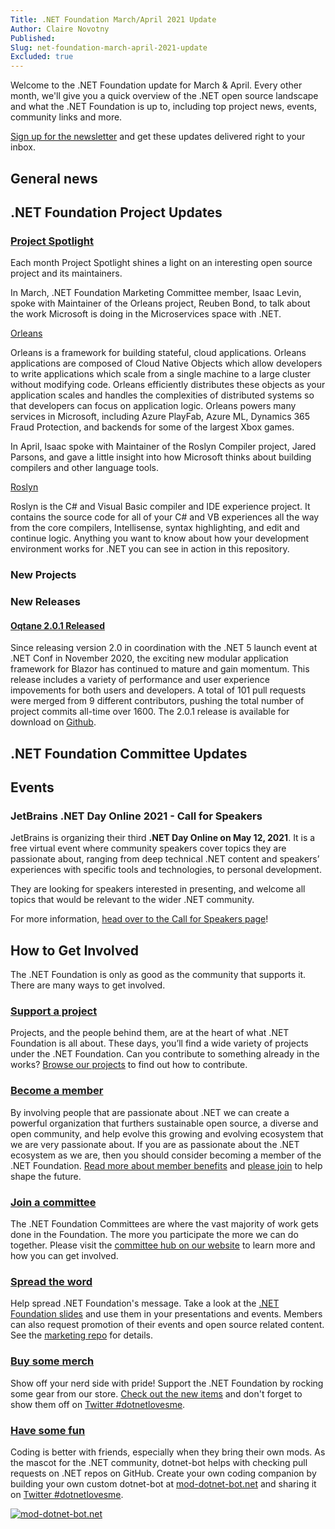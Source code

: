 ```yaml
---
Title: .NET Foundation March/April 2021 Update
Author: Claire Novotny
Published:
Slug: net-foundation-march-april-2021-update
Excluded: true
---
```

Welcome to the .NET Foundation update for March & April. Every other month, we'll give you a quick overview of the .NET open source landscape and what the .NET Foundation is up to, including top project news, events, community links and more.

[Sign up for the newsletter](http://eepurl.com/dhL_qb) and get these updates delivered right to your inbox.

## General news



## .NET Foundation Project Updates

### [Project Spotlight](https://dotnetfoundation.org/projects/spotlight)

Each month Project Spotlight shines a light on an interesting open source project and its maintainers. 

In March, .NET Foundation Marketing Committee member, Isaac Levin, spoke with Maintainer of the Orleans project, Reuben Bond, to talk about the work Microsoft is doing in the Microservices space with .NET.

[Orleans](https://dotnetfoundation.org/projects/spotlight?project=Orleans)

Orleans is a framework for building stateful, cloud applications. Orleans applications are composed of Cloud Native Objects which allow developers to write applications which scale from a single machine to a large cluster without modifying code. Orleans efficiently distributes these objects as your application scales and handles the complexities of distributed systems so that developers can focus on application logic. Orleans powers many services in Microsoft, including Azure PlayFab, Azure ML, Dynamics 365 Fraud Protection, and backends for some of the largest Xbox games.

In April, Isaac spoke with Maintainer of the Roslyn Compiler project, Jared Parsons, and gave a little insight into how Microsoft thinks about building compilers and other language tools.

[Roslyn](https://dotnetfoundation.org/projects/spotlight?project=Roslyn)

Roslyn is the C# and Visual Basic compiler and IDE experience project. It contains the source code for all of your C# and VB experiences all the way from the core compilers, Intellisense, syntax highlighting, and edit and continue logic. Anything you want to know about how your development environment works for .NET you can see in action in this repository.


### New Projects


### New Releases

#### [Oqtane 2.0.1 Released](https://www.oqtane.org/Resources/Blog/PostId/546/oqtane-201-now-available)

Since releasing version 2.0 in coordination with the .NET 5 launch event at .NET Conf in November 2020, the exciting new modular application framework for Blazor has continued to mature and gain momentum. This release includes a variety of performance and user experience impovements for both users and developers. A total of 101 pull requests were merged from 9 different contributors, pushing the total number of project commits all-time over 1600. The 2.0.1 release is available for download on 
[Github](https://github.com/oqtane/oqtane.framework/releases/tag/v2.0.1).

## .NET Foundation Committee Updates


## Events

### JetBrains .NET Day Online 2021 - Call for Speakers

JetBrains is organizing their third **.NET Day Online on May 12, 2021**. It is a free virtual event where community speakers cover topics they are passionate about, ranging from deep technical .NET content and speakers’ experiences with specific tools and technologies, to personal development.

They are looking for speakers interested in presenting, and welcome all topics that would be relevant to the wider .NET community.

For more information, [head over to the Call for Speakers page](https://blog.jetbrains.com/dotnet/2021/02/15/jetbrains-net-day-online-2021-call-for-speakers/?utm_source=newsletter&utm_medium=referral&utm_campaign=resharper&utm_content=dnf2021-02)!

## How to Get Involved
The .NET Foundation is only as good as the community that supports it. There are many ways to get involved. 

### [Support a project](https://dotnetfoundation.org/projects)
Projects, and the people behind them, are at the heart of what .NET Foundation is all about. These days, you’ll find a wide variety of projects under the .NET Foundation. Can you contribute to something already in the works? [Browse our projects](https://dotnetfoundation.org/projects) to find out how to contribute. 

### [Become a member](https://dotnetfoundation.org/member) 
By involving people that are passionate about .NET we can create a powerful organization that furthers sustainable open source, a diverse and open community, and help evolve this growing and evolving ecosystem that we are very passionate about. If you are as passionate about the .NET ecosystem as we are, then you should consider becoming a member of the .NET Foundation. [Read more about member benefits](https://dotnetfoundation.org/member) and [please join](https://dotnetfoundation.org/member/become-a-member) to help shape the future.

### [Join a committee](https://dotnetfoundation.org/community/committees)
The .NET Foundation Committees are where the vast majority of work gets done in the Foundation. The more you participate the more we can do together. Please visit the [committee hub on our website](https://dotnetfoundation.org/community/committees) to learn more and how you can get involved. 

### [Spread the word](https://github.com/dotnet-foundation/wg-marketing)
Help spread .NET Foundation's message. Take a look at the [.NET Foundation slides](https://dotnetfoundation.sharepoint.com/:p:/s/Marketing/EbxGONyybLRMoe6MgPNUEi4BdDuEWNLmdfV_s8INO9nWTw?e=mImEov) and use them in your presentations and events. Members can also request promotion of their events and open source related content. See the [marketing repo](https://github.com/dotnet-foundation/wg-marketing) for details. 

### [Buy some merch](https://store.dotnetfoundation.org/)
Show off your nerd side with pride! Support the .NET Foundation by rocking some gear from our store. [Check out the new items](https://store.dotnetfoundation.org/dotnetfoundation/accessories) and don't forget to show them off on [Twitter #dotnetlovesme](https://twitter.com/search?q=%23dotnetlovesme). 

### [Have some fun](https://mod-dotnet-bot.net)
Coding is better with friends, especially when they bring their own mods. As the mascot for the .NET community, dotnet-bot helps with checking pull requests on .NET repos on GitHub. Create your own coding companion by building your own custom dotnet-bot at [mod-dotnet-bot.net](https://mod-dotnet-bot.net) and sharing it on [Twitter #dotnetlovesme](https://twitter.com/search?q=%23dotnetlovesme). 

[![mod-dotnet-bot.net](https://user-images.githubusercontent.com/5115571/100276672-c670cf80-2f16-11eb-8a9f-2b8a90775a06.png)](https://mod-dotnet-bot.net)
